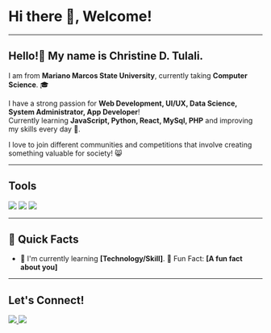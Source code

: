 # Hi there 👋, Welcome!

---

## Hello!👋 My name is **Christine D. Tulali**. 
I am from **Mariano Marcos State University**, currently taking **Computer Science**. 🎓

I have a strong passion for **Web Development, UI/UX, Data Science, System Administrator, App Developer**!  
Currently learning **JavaScript, Python, React, MySql, PHP** and improving my skills every day 🚀.


I love to join different communities and competitions that involve creating something valuable for society! 😸

---

## Tools
<p align="left">
  <img src="https://img.shields.io/badge/HTML5-E34F26?style=for-the-badge&logo=html5&logoColor=white"/>
  <img src="https://img.shields.io/badge/CSS3-1572B6?style=for-the-badge&logo=css3&logoColor=white"/>
  <img src="https://img.shields.io/badge/JavaScript-F7DF1E?style=for-the-badge&logo=javascript&logoColor=black"/>
  <!-- Add more tools badges here -->
</p>

---

## 📌 Quick Facts
- 🌱 I'm currently learning **[Technology/Skill]**.
 🎉 Fun Fact: **[A fun fact about you]**

---

## Let's Connect!
<p align="left">
  <a href="https://linkedin.com/in/[your-linkedin]" target="_blank">
    <img src="https://img.shields.io/badge/LinkedIn-0A66C2?style=for-the-badge&logo=linkedin&logoColor=white"/>
  </a>
  <a href="https://github.com/[your-github]" target="_blank">
    <img src="https://img.shields.io/badge/GitHub-181717?style=for-the-badge&logo=github&logoColor=white"/>
  </a>
  <!-- Add more icons if needed -->
</p>
